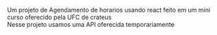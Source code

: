 Um projeto de Agendamento de horarios usando react feito em um mini curso oferecido pela UFC de crateus\
Nesse projeto usamos uma API oferecida temporariamente
